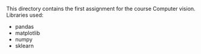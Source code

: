 This directory contains the first assignment for the course Computer vision. Libraries used:

- pandas
- matplotlib
- numpy
- sklearn

